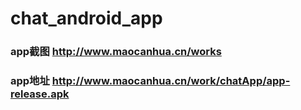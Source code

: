 # chat_android_app
### app截图 http://www.maocanhua.cn/works
### app地址 http://www.maocanhua.cn/work/chatApp/app-release.apk
